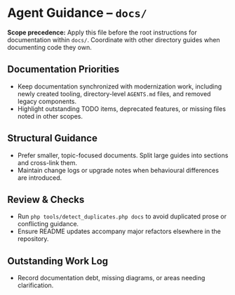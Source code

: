# Agent Guidance – `docs/`

**Scope precedence:** Apply this file before the root instructions for documentation within `docs/`.
Coordinate with other directory guides when documenting code they own.

## Documentation Priorities
- Keep documentation synchronized with modernization work, including newly created tooling,
  directory-level `AGENTS.md` files, and removed legacy components.
- Highlight outstanding TODO items, deprecated features, or missing files noted in other scopes.

## Structural Guidance
- Prefer smaller, topic-focused documents. Split large guides into sections and cross-link them.
- Maintain change logs or upgrade notes when behavioural differences are introduced.

## Review & Checks
- Run `php tools/detect_duplicates.php docs` to avoid duplicated prose or conflicting guidance.
- Ensure README updates accompany major refactors elsewhere in the repository.

## Outstanding Work Log
- Record documentation debt, missing diagrams, or areas needing clarification.
